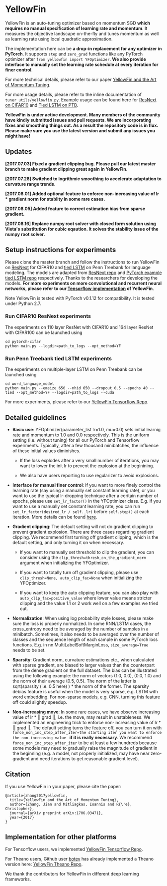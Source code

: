 # YellowFin

YellowFin is an auto-tuning optimizer based on momentum SGD **which requires no manual specification of learning rate and momentum**. It measures the objective landscape on-the-fly and tunes momentum as well as learning rate using local quadratic approximation.

The implementation here can be **a drop-in replacement for any optimizer in PyTorch**. It supports ```step``` and ```zero_grad``` functions like any PyTorch optimizer after ```from yellowfin import YFOptimizer```. **We also provide interface to manually set the learning rate schedule at every iteration for finer control**.

For more technical details, please refer to our paper [YellowFin and the Art of Momentum Tuning](https://arxiv.org/abs/1706.03471).

For more usage details, please refer to the inline documentation of ```tuner_utils/yellowfin.py```. Example usage can be found here for [ResNext on CIFAR10](https://github.com/JianGoForIt/YellowFin_Pytorch/blob/master/pytorch-cifar/main.py#L91) and [Tied LSTM on PTB](https://github.com/JianGoForIt/YellowFin_Pytorch/blob/master/word_language_model/main.py#L191).

**YellowFin is under active development. Many members of the community have kindly submitted issues and pull requests. We are incorporating fixes and smoothing things out. As a result the repository code is in flux. Please make sure you use the latest version and submit any issues you might have!**

## Updates
**[2017.07.03] Fixed a gradient clipping bug. Please pull our latest master branch to make gradient clipping great again in YellowFin.**

**[2017.07.28] Switched to logrithmic smoothing to accelerate adaptation to curvature range trends.**

**[2017.08.01] Added optional feature to enforce non-increasing value of lr * gradient norm for stablity in some rare cases.**

**[2017.08.05] Added feature to correct estimation bias from sparse gradient.**

**[2017.08.16] Replace numpy root solver with closed form solution using Vieta's substitution for cubic eqaution. It solves the stability issue of the numpy root solver.**

## Setup instructions for experiments
Please clone the master branch and follow the instructions to run YellowFin on [ResNext](https://arxiv.org/abs/1611.05431) for CIFAR10 and [tied LSTM](https://arxiv.org/pdf/1611.01462.pdf) on Penn Treebank for language modeling. The models are adapted from [ResNext repo](https://github.com/kuangliu/pytorch-cifar) and [PyTorch example tied LSTM repo](https://github.com/pytorch/examples/tree/master/word_language_model) respectively. Thanks to the researchers for developing the models. **For more experiments on more convolutional and recurrent neural networks, please refer to our [Tensorflow implementation](https://github.com/JianGoForIt/YellowFin) of YellowFin**.

Note YellowFin is tested with PyTorch v0.1.12 for compatibility. It is tested under Python 2.7.

### Run CIFAR10 ResNext experiments
The experiments on 110 layer ResNet with CIFAR10 and 164 layer ResNet with CIFAR100 can be launched using
```
cd pytorch-cifar
python main.py --logdir=path_to_logs --opt_method=YF
```

### Run Penn Treebank tied LSTM experiments
The experiments on multiple-layer LSTM on Penn Treebank can be launched using
```
cd word_language_model
python main.py --emsize 650 --nhid 650 --dropout 0.5 --epochs 40 --tied --opt_method=YF --logdir=path_to_logs --cuda
```

For more experiments, please refer to our [YellowFin Tensorflow Repo](https://github.com/JianGoForIt/YellowFin).

## Detailed guidelines
* **Basic use**: YFOptimizer(parameter_list lr=1.0, mu=0.0) sets initial learnig rate and momentum to 1.0 and 0.0 respectively. This is the uniform setting (i.e. without tuning) for all our PyTorch and Tensorflow experiments. Typically, after a few thousand minibatches, the influence of these initial values diminishes. 

  * If the loss explodes after a very small number of iterations, you may want to lower the init lr to prevent the explosion at the beginining. 
  
  * We also have users reporting to use regularizer to avoid explosions.

* **Interface for manual finer control**: If you want to more finely control the learning rate (say using a manually set constant learning rate), or you want to use the typical lr-dropping technique after a ceritain number of epochs, please use ```set_lr_factor()``` in the YFOptimizer class. E.g. if you want to use a manually set constant learning rate, you can run ```set_lr_factor(desired_lr / self._lr)``` before ```self.step()``` at each iteration. More details can be found [here](https://github.com/JianGoForIt/YellowFin_Pytorch/blob/master/pytorch-cifar/main.py#L109). 

* **Gradient clipping**: The default setting will not do gradient clipping to prevent gradient explosion. There are three cases regarding gradient clipping. We recommend first turning off gradient clipping, which is the default setting, and only turning it on when necessary. 

  * If you want to manually set threshold to clip the gradient, you can consider using the ```clip_thresh=thresh_on_the_gradient_norm``` argument when initializing the YFOptimizer.
  
  * If you want to totally turn off gradient clipping, please use ```clip_thresh=None, auto_clip_fac=None``` when initializing the YFOptimizer.

  * If you want to keep the auto clipping feature, you can also play with ```auto_clip_fac=positive_value``` where lower value means stricter clipping and the value 1.1 or 2 work well on a few examples we tried out.
  
* **Normalization**: When using log probability style losses, please make sure the loss is properly normalized. In some RNN/LSTM cases, the cross_entropy need to be averaged by the number of samples in a minibatch. Sometimes, it also needs to be averaged over the number of classes and the sequence length of each sample in some PyTorch loss functions. E.g. in nn.MultiLabelSoftMarginLoss, ```size_average=True``` needs to be set.

* **Sparsity**: Gradient norm, curvature estimations etc., when calculated with sparse gradient, are biased to larger values than the counterpart from the dense gradient on the full dataset. The bias can be illustrated using the following example: the norm of vectors (1.0, 0.0), (0.0, 1.0) and the norm of their average (0.5, 0.5). The norm of the latter is sqrt(sparsity (i.e. 0.5 here) ) * the norm of the former. The sparsity debias feature is useful when the model is very sparse, e.g. LSTM with word embedding. For non-sparse models, e.g. CNN, turning this feature off could slightly speedup.

* **Non-increasing move**: In some rare cases, we have observe increasing value of lr * || grad ||, i.e. the move, may result in unstableness. We implemented an engineering trick to enforce non-increasing value of lr * || grad ||. The default setting turns the feature off, you can turn it on with ```force_non_inc_step_after_iter=the starting iter you want to enforce the non-increasing value ``` **if it is really necessary**. We recommend ```force_non_inc_step_after_iter``` to be at least a few hundreds because some models may need to gradually raise the magnitude of gradient in the beginning (e.g. a model, not properly initialized, may have near zero-gradient and need iterations to get reasonable gradient level).

<!--## Additional experiments to test the repo
We use the [ResNext on CIFAR10](https://github.com/JianGoForIt/YellowFin_Pytorch/blob/master/pytorch-cifar/main.py#L91) and [Tied LSTM on PTB](https://github.com/JianGoForIt/YellowFin_Pytorch/blob/master/word_language_model/main.py#L191) to test the PyTorch implementation here. For more on experimental results, please refer to our [paper](https://arxiv.org/abs/1706.03471).-->

<!--![ResNext](plots/resnext_test_acc.png)-->

<!--![Tied LSTM](plots/tied_ptb_test_perp.png)-->

## Citation
If you use YellowFin in your paper, please cite the paper:
```
@article{zhang2017yellowfin,
  title={YellowFin and the Art of Momentum Tuning},
  author={Zhang, Jian and Mitliagkas, Ioannis and R{\'e}, Christopher},
  journal={arXiv preprint arXiv:1706.03471},
  year={2017}
}
```

## Implementation for other platforms
For Tensorflow users, we implemented [YellowFin Tensorflow Repo](https://github.com/JianGoForIt/YellowFin).

<!---For MXNet users, Github user [StargazerZhu](https://github.com/StargazerZhu) has already implemented a Theano version here: [YellowFin MXNet Repo](https://github.com/StargazerZhu/YellowFin_MXNet).--->

For Theano users, Github user [botev](https://github.com/botev) has already implemented a Theano version here: [YellowFin Theano Repo](https://gist.github.com/botev/f8b32c00eafee222e47393f7f0747666).

We thank the contributors for YellowFin in different deep learning frameworks.

